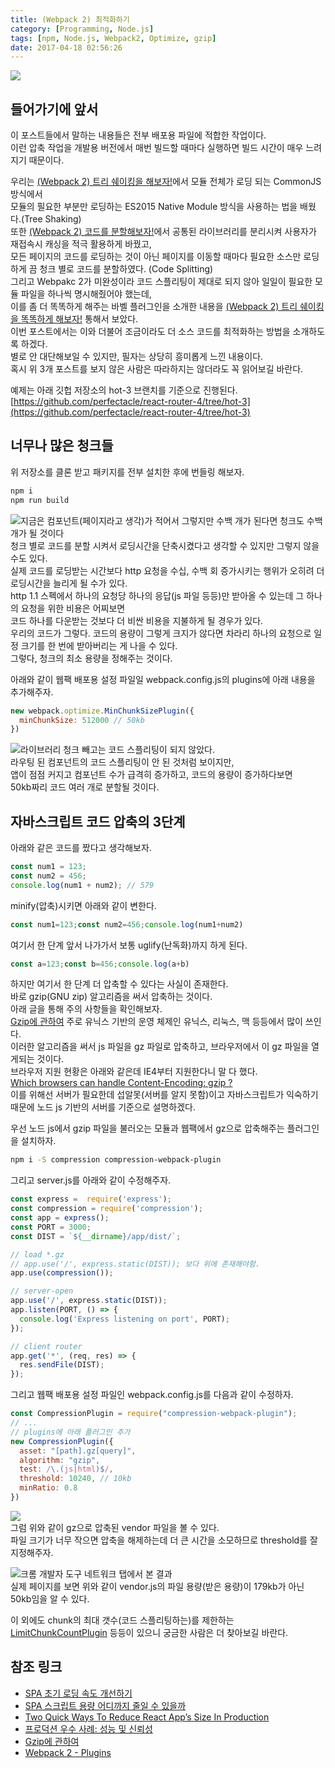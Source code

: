 ```yaml
---
title: (Webpack 2) 최적화하기
category: [Programming, Node.js]
tags: [npm, Node.js, Webpack2, Optimize, gzip]
date: 2017-04-18 02:56:26
---
```


![](thumb.png)

## 들어가기에 앞서
이 포스트들에서 말하는 내용들은 전부 배포용 파일에 적합한 작업이다.  
이런 압축 작업을 개발용 버전에서 매번 빌드할 때마다 실행하면 빌드 시간이 매우 느려지기 때문이다.

우리는 [(Webpack 2) 트리 쉐이킹을 해보자!](/2017/03/12/webpack2-tree-shaking/)에서 모듈 전체가 로딩 되는 CommonJS 방식에서  
모듈의 필요한 부분만 로딩하는 ES2015 Native Module 방식을 사용하는 법을 배웠다.(Tree Shaking)  
또한 [(Webpack 2) 코드를 분할해보자!](/2017/03/13/webpack2-code-splitting/)에서 공통된 라이브러리를 분리시켜 사용자가 재접속시 캐싱을 적극 활용하게 바꿨고,  
모든 페이지의 코드를 로딩하는 것이 아닌 페이지를 이동할 때마다 필요한 소스만 로딩하게 끔 청크 별로 코드를 분할하였다. (Code Splitting)  
그리고 Webpakc 2가 미완성이라 코드 스플리팅이 제대로 되지 않아 일일이 필요한 모듈 파일을 하나씩 명시해줬어야 했는데,  
이를 좀 더 똑똑하게 해주는 바벨 플러그인을 소개한 내용을 [(Webpack 2) 트리 쉐이킹을 똑똑하게 해보자!](/2017/04/12/webpack2-smart-tree-shaking/) 통해서 보았다.  
이번 포스트에서는 이와 더불어 조금이라도 더 소스 코드를 최적화하는 방법을 소개하도록 하겠다.  
별로 안 대단해보일 수 있지만, 필자는 상당히 흥미롭게 느낀 내용이다.  
혹시 위 3개 포스트를 보지 않은 사람은 따라하지는 않더라도 꼭 읽어보길 바란다.  

예제는 아래 깃헙 저장소의 hot-3 브랜치를 기준으로 진행된다.
[https://github.com/perfectacle/react-router-4/tree/hot-3](https://github.com/perfectacle/react-router-4/tree/hot-3)

## 너무나 많은 청크들
위 저장소를 클론 받고 패키지를 전부 설치한 후에 번들링 해보자.  
```bash
npm i
npm run build
```

![지금은 컴포넌트(페이지라고 생각)가 적어서 그렇지만 수백 개가 된다면 청크도 수백 개가 될 것이다](a-lot-chunks.png)  
청크 별로 코드를 분할 시켜서 로딩시간을 단축시켰다고 생각할 수 있지만 그렇지 않을 수도 있다.  
실제 코드를 로딩받는 시간보다 http 요청을 수십, 수백 회 증가시키는 행위가 오히려 더 로딩시간을 늘리게 될 수가 있다.  
http 1.1 스펙에서 하나의 요청당 하나의 응답(js 파일 등등)만 받아올 수 있는데 그 하나의 요청을 위한 비용은 어찌보면  
코드 하나를 다운받는 것보다 더 비싼 비용을 지불하게 될 경우가 있다.  
우리의 코드가 그렇다. 코드의 용량이 그렇게 크지가 않다면 차라리 하나의 요청으로 일정 크기를 한 번에 받아버리는 게 나을 수 있다.  
그렇다, 청크의 최소 용량을 정해주는 것이다.

아래와 같이 웹팩 배포용 설정 파일일 webpack.config.js의 plugins에 아래 내용을 추가해주자.  
```javascript
new webpack.optimize.MinChunkSizePlugin({
  minChunkSize: 512000 // 50kb
})
```
![라이브러리 청크 빼고는 코드 스플리팅이 되지 않았다.](min-chunks.png)  
라우팅 된 컴포넌트의 코드 스플리팅이 안 된 것처럼 보이지만,  
앱이 점점 커지고 컴포넌트 수가 급격히 증가하고, 코드의 용량이 증가하다보면  
50kb짜리 코드 여러 개로 분할될 것이다.

## 자바스크립트 코드 압축의 3단계
아래와 같은 코드를 짰다고 생각해보자.  
```javascript
const num1 = 123;
const num2 = 456;
console.log(num1 + num2); // 579
```

minify(압축)시키면 아래와 같이 변한다.
```javascript
const num1=123;const num2=456;console.log(num1+num2)
```

여기서 한 단계 앞서 나가가서 보통 uglify(난독화)까지 하게 된다.
```javascript
const a=123;const b=456;console.log(a+b)
```

하지만 여기서 한 단계 더 압축할 수 있다는 사실이 존재한다.  
바로 gzip(GNU zip) 알고리즘을 써서 압축하는 것이다.  
아래 글을 통해 주의 사항들을 확인해보자.  
[Gzip에 관하여](https://vnthf.github.io/blog/Front-Gzip%EC%97%90-%EA%B4%80%ED%95%98%EC%97%AC/)
주로 유닉스 기반의 운영 체제인 유닉스, 리눅스, 맥 등등에서 많이 쓰인다.  
이러한 알고리즘을 써서 js 파일을 gz 파일로 압축하고, 브라우저에서 이 gz 파일을 열게되는 것이다.  
브라우저 지원 현황은 아래와 같은데 IE4부터 지원한다니 말 다 했다.  
[Which browsers can handle Content-Encoding: gzip ?](http://schroepl.net/projekte/mod_gzip/browser.htm)  
이를 위해선 서버가 필요한데 섭알못(서버를 알지 못함)이고 자바스크립트가 익숙하기 때문에 노드 js 기반의 서버를 기준으로 설명하겠다.  

우선 노드 js에서 gzip 파일을 불러오는 모듈과 웹팩에서 gz으로 압축해주는 플러그인을 설치하자.  
```bash
npm i -S compression compression-webpack-plugin
```

그리고 server.js를 아래와 같이 수정해주자.  
```javascript
const express =  require('express');
const compression = require('compression');
const app = express();
const PORT = 3000;
const DIST = `${__dirname}/app/dist/`;

// load *.gz
// app.use('/', express.static(DIST)); 보다 위에 존재해야함.
app.use(compression());

// server-open
app.use('/', express.static(DIST));
app.listen(PORT, () => {
  console.log('Express listening on port', PORT);
});

// client router
app.get('*', (req, res) => {
  res.sendFile(DIST);
});
```

그리고 웹팩 배포용 설정 파일인 webpack.config.js를 다음과 같이 수정하자.  
```javascript
const CompressionPlugin = require("compression-webpack-plugin");
// ...
// plugins에 아래 플러그인 추가
new CompressionPlugin({
  asset: "[path].gz[query]",
  algorithm: "gzip",
  test: /\.(js|html)$/,
  threshold: 10240, // 10kb
  minRatio: 0.8
})
```
![](gz.png)  
그럼 위와 같이 gz으로 압축된 vendor 파일을 볼 수 있다.  
파일 크기가 너무 작으면 압축을 해제하는데 더 큰 시간을 소모하므로 threshold를 잘 지정해주자.  

![크롬 개발자 도구 네트워크 탭에서 본 결과](check-gz.png)  
실제 페이지를 보면 위와 같이 vendor.js의 파일 용량(받은 용량)이 179kb가 아닌 50kb임을 알 수 있다.  

이 외에도 chunk의 최대 갯수(코드 스플리팅하는)를 제한하는 [LimitChunkCountPlugin](https://webpack.js.org/plugins/limit-chunk-count-plugin/) 등등이 있으니 궁금한 사람은 더 찾아보길 바란다.

## 참조 링크
* [SPA 초기 로딩 속도 개선하기](https://medium.com/little-big-programming/spa-%EC%B4%88%EA%B8%B0-%EB%A1%9C%EB%94%A9-%EC%86%8D%EB%8F%84-%EA%B0%9C%EC%84%A0%ED%95%98%EA%B8%B0-9db137d25566)  
* [SPA 스크립트 용량 어디까지 줄일 수 있을까](https://medium.com/little-big-programming/spa-%EC%8A%A4%ED%81%AC%EB%A6%BD%ED%8A%B8-%EC%9A%A9%EB%9F%89-%EC%96%B4%EB%94%94%EA%B9%8C%EC%A7%80-%EC%A4%84%EC%9D%BC-%EC%88%98-%EC%9E%88%EC%9D%84%EA%B9%8C-69c7e05bb3b3)  
* [Two Quick Ways To Reduce React App’s Size In Production](https://medium.com/@rajaraodv/two-quick-ways-to-reduce-react-apps-size-in-production-82226605771a)  
* [프로덕션 우수 사례: 성능 및 신뢰성](http://expressjs.com/ko/advanced/best-practice-performance.html)  
* [Gzip에 관하여](https://vnthf.github.io/blog/Front-Gzip%EC%97%90-%EA%B4%80%ED%95%98%EC%97%AC/)  
* [Webpack 2 - Plugins](https://webpack.js.org/plugins/)
